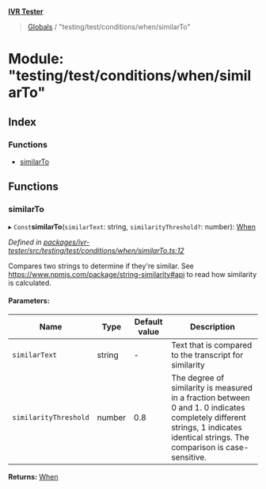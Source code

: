 **[IVR Tester](../README.md)**

> [Globals](../README.md) / "testing/test/conditions/when/similarTo"

# Module: "testing/test/conditions/when/similarTo"

## Index

### Functions

* [similarTo](_testing_test_conditions_when_similarto_.md#similarto)

## Functions

### similarTo

▸ `Const`**similarTo**(`similarText`: string, `similarityThreshold?`: number): [When](_testing_test_conditions_when_when_.md#when)

*Defined in [packages/ivr-tester/src/testing/test/conditions/when/similarTo.ts:12](https://github.com/SketchingDev/ivr-tester/blob/d4b858b/packages/ivr-tester/src/testing/test/conditions/when/similarTo.ts#L12)*

Compares two strings to determine if they're similar.
See https://www.npmjs.com/package/string-similarity#api to read how similarity is calculated.

#### Parameters:

Name | Type | Default value | Description |
------ | ------ | ------ | ------ |
`similarText` | string | - | Text that is compared to the transcript for similarity |
`similarityThreshold` | number | 0.8 | The degree of similarity is measured in a fraction between 0 and 1. 0 indicates completely different strings, 1 indicates identical strings. The comparison is case-sensitive.  |

**Returns:** [When](_testing_test_conditions_when_when_.md#when)

